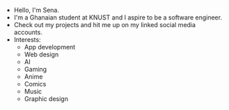 - Hello, I'm Sena.
- I'm a Ghanaian student at KNUST and I aspire to be a software engineer.
- Check out my projects and hit me up on my linked social media accounts.
- Interests:
    - App development
    - Web design
    - AI
    - Gaming
    - Anime
    - Comics
	- Music
    - Graphic design

